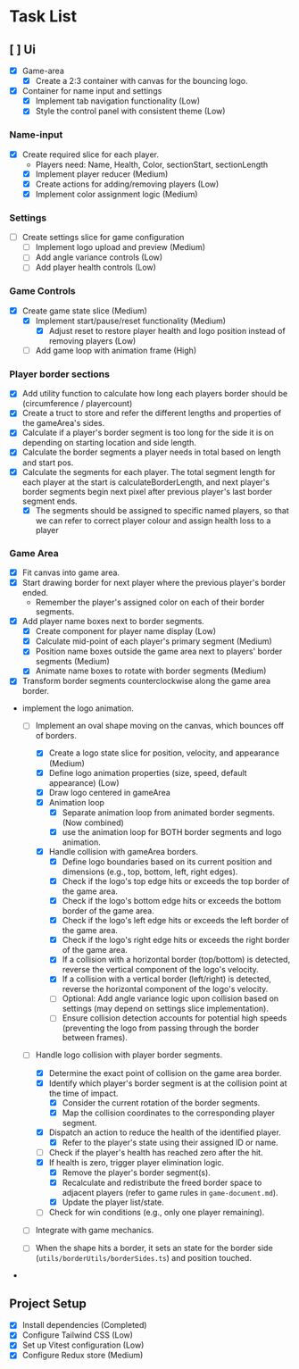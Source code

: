 # Task List

## [ ] Ui

- [x] Game-area
  - [x] Create a 2:3 container with canvas for the bouncing logo.
- [x] Container for name input and settings
  - [x] Implement tab navigation functionality (Low)
  - [x] Style the control panel with consistent theme (Low)

### Name-input

- [x] Create required slice for each player.
  - Players need: Name, Health, Color, sectionStart, sectionLength
  - [x] Implement player reducer (Medium)
  - [x] Create actions for adding/removing players (Low)
  - [x] Implement color assignment logic (Medium)

### Settings

- [ ] Create settings slice for game configuration
  - [ ] Implement logo upload and preview (Medium)
  - [ ] Add angle variance controls (Low)
  - [ ] Add player health controls (Low)

### Game Controls

- [x] Create game state slice (Medium)
  - [x] Implement start/pause/reset functionality (Medium)
    - [x] Adjust reset to restore player health and logo position instead of removing players (Low)
  - [ ] Add game loop with animation frame (High)

### Player border sections

- [x] Add utility function to calculate how long each players border should be (circumference / playercount)
- [x] Create a truct to store and refer the different lengths and properties of the gameArea's sides.
- [x] Calculate if a player's border segment is too long for the side it is on depending on starting location and side length.
- [x] Calculate the border segments a player needs in total based on length and start pos.
- [x] Calculate the segments for each player. The total segment length for each player at the start is calculateBorderLength, and next player's border segments begin next pixel after previous player's last border segment ends.
  - [x] The segments should be assigned to specific named players, so that we can refer to correct player colour and assign health loss to a player

### Game Area

- [x] Fit canvas into game area.
- [x] Start drawing border for next player where the previous player's border ended.
  - Remember the player's assigned color on each of their border segments.
- [x] Add player name boxes next to border segments.
  - [x] Create component for player name display (Low)
  - [x] Calculate mid-point of each player's primary segment (Medium)
  - [x] Position name boxes outside the game area next to players' border segments (Medium)
  - [x] Animate name boxes to rotate with border segments (Medium)
- [x] Transform border segments counterclockwise along the game area border.
- implement the logo animation.

  - [ ] Implement an oval shape moving on the canvas, which bounces off of borders.

    - [x] Create a logo state slice for position, velocity, and appearance (Medium)
    - [x] Define logo animation properties (size, speed, default appearance) (Low)
    - [x] Draw logo centered in gameArea
    - [x] Animation loop
      - [x] Separate animation loop from animated border segments. (Now combined)
      - [x] use the animation loop for BOTH border segments and logo animation.
    - [x] Handle collision with gameArea borders.
      - [x] Define logo boundaries based on its current position and dimensions (e.g., top, bottom, left, right edges).
      - [x] Check if the logo's top edge hits or exceeds the top border of the game area.
      - [x] Check if the logo's bottom edge hits or exceeds the bottom border of the game area.
      - [x] Check if the logo's left edge hits or exceeds the left border of the game area.
      - [x] Check if the logo's right edge hits or exceeds the right border of the game area.
      - [x] If a collision with a horizontal border (top/bottom) is detected, reverse the vertical component of the logo's velocity.
      - [x] If a collision with a vertical border (left/right) is detected, reverse the horizontal component of the logo's velocity.
      - [ ] Optional: Add angle variance logic upon collision based on settings (may depend on settings slice implementation).
      - [ ] Ensure collision detection accounts for potential high speeds (preventing the logo from passing through the border between frames).

  - [ ] Handle logo collision with player border segments.

    - [x] Determine the exact point of collision on the game area border.
    - [x] Identify which player's border segment is at the collision point at the time of impact.
      - [x] Consider the current rotation of the border segments.
      - [x] Map the collision coordinates to the corresponding player segment.
    - [x] Dispatch an action to reduce the health of the identified player.
      - [x] Refer to the player's state using their assigned ID or name.
    - [ ] Check if the player's health has reached zero after the hit.
    - [x] If health is zero, trigger player elimination logic.
      - [x] Remove the player's border segment(s).
      - [x] Recalculate and redistribute the freed border space to adjacent players (refer to game rules in `game-document.md`).
      - [x] Update the player list/state.
    - [ ] Check for win conditions (e.g., only one player remaining).

  - [ ] Integrate with game mechanics.

  - [ ] When the shape hits a border, it sets an state for the border side (`utils/borderUtils/borderSides.ts`) and position touched.

-

## Project Setup

- [x] Install dependencies (Completed)
- [x] Configure Tailwind CSS (Low)
- [x] Set up Vitest configuration (Low)
- [x] Configure Redux store (Medium)
